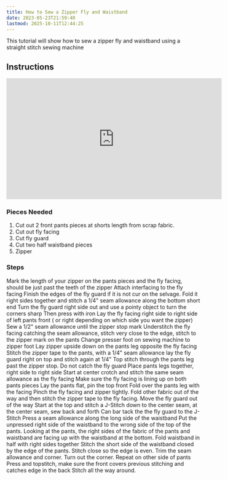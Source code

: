 ```yaml
---
title: How to Sew a Zipper Fly and Waistband
date: 2023-05-23T21:59:40
lastmod: 2025-10-11T12:44:25
---
```


This tutorial will show how to sew a zipper fly and waistband using a straight stitch sewing machine

## Instructions

<div class="iframe-16-9-container"><iframe class="youTubeIframe" width="560" height="315" src="https://www.youtube.com/embed/h4irvqHqQNk" title="YouTube video player" frameborder="0" allow="accelerometer; autoplay; clipboard-write; encrypted-media; gyroscope; picture-in-picture; web-share" referrerpolicy="strict-origin-when-cross-origin" allowfullscreen></iframe></div>

### Pieces Needed

1.  Cut out 2 front pants pieces at shorts length from scrap fabric.
2.  Cut out fly facing
3.  Cut fly guard
4.  Cut two half waistband pieces
5.  Zipper

### Steps

Mark the length of your zipper on the pants pieces and the fly facing, should be just past the teeth of the zipper Attach interfacing to the fly facing Finish the edges of the fly guard if it is not cur on the selvage. Fold it right sides together and stitch a 1/4" seam allowance along the bottom short end Turn the fly guard right side out and use a pointy object to turn the corners sharp Then press with iron Lay the fly facing right side to right side of left pants front ( or right depending on which side you want the zipper) Sew a 1/2" seam allowance until the zipper stop mark Understitch the fly facing catching the seam allowance, stitch very close to the edge, stitch to the zipper mark on the pants Change presser foot on sewing machine to zipper foot Lay zipper upside down on the pants leg opposite the fly facing Stitch the zipper tape to the pants, with a 1/4" seam allowance lay the fly guard right on top and stitch again at 1/4" Top stitch through the pants leg past the zipper stop. Do not catch the fly guard Place pants legs together, right side to right side Start at center crotch and stitch the same seam allowance as the fly facing Make sure the fly facing is lining up on both pants pieces Lay the pants flat, pin the top front Fold over the pants leg with the facing Pinch the fly facing and zipper tightly. Fold other fabric out of the way and then stitch the zipper tape to the fly facing. Move the fly guard out of the way Start at the top and stitch a J-Stitch down to the center seam, at the center seam, sew back and forth Can bar tack the the fly guard to the J-Stitch Press a seam allowance along the long side of the waistband Put the unpressed right side of the waistband to the wrong side of the top of the pants. Looking at the pants, the right sides of the fabric of the pants and waistband are facing up with the waistband at the bottom. Fold waistband in half with right sides together Stitch the short side of the waistband closed by the edge of the pants. Stitch close so the edge is even. Trim the seam allowance and corner. Turn out the corner. Repeat on other side of pants Press and topstitch, make sure the front covers previous stitching and catches edge in the back Stitch all the way around.
